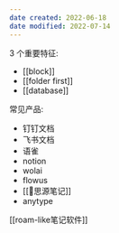 ```yaml
---
date created: 2022-06-18
date modified: 2022-07-14
---
```


3 个重要特征:

- [[block]]
- [[folder first]]
- [[database]]

常见产品:

- 钉钉文档
- 飞书文档
- 语雀
- notion
- wolai
- flowus
- [[🤖思源笔记]]
- anytype

[[roam-like笔记软件]]
